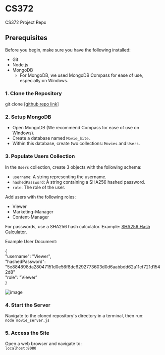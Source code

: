 # CS372
CS372 Project Repo

## Prerequisites

Before you begin, make sure you have the following installed:
- Git
- Node.js
- MongoDB
  - For MongoDB, we used MongoDB Compass for ease of use, especially on Windows.

### 1. Clone the Repository
git clone [[github repo link](https://github.com/FireAstrox/CS372)]

### 2. Setup MongoDB

- Open MongoDB (We recommend Compass for ease of use on Windows).
- Create a database named `Movie_Site`.
- Within this database, create two collections: `Movies` and `Users`.

### 3. Populate Users Collection

In the `Users` collection, create 3 objects with the following schema:

- `username`: A string representing the username.
- `hashedPassword`: A string containing a SHA256 hashed password.
- `role`: The role of the user.

Add users with the following roles:
- Viewer
- Marketing-Manager
- Content-Manager

For passwords, use a SHA256 hash calculator. Example: [SHA256 Hash Calculator](https://xorbin.com/tools/sha256-hash-calculator).

Example User Document:

{  
"username": "Viewer",  
"hashedPassword": "5e884898da28047151d0e56f8dc6292773603d0d6aabbdd62a11ef721d1542d8"  
"role": "Viewer"  
}

![image](https://github.com/FireAstrox/CS372/assets/112352211/78a16ada-4fb1-489a-b743-116c570aece5)


### 4. Start the Server

Navigate to the cloned repository's directory in a terminal, then run:  
`node movie_server.js`

### 5. Access the Site

Open a web browser and navigate to:  
`localhost:8080`  
